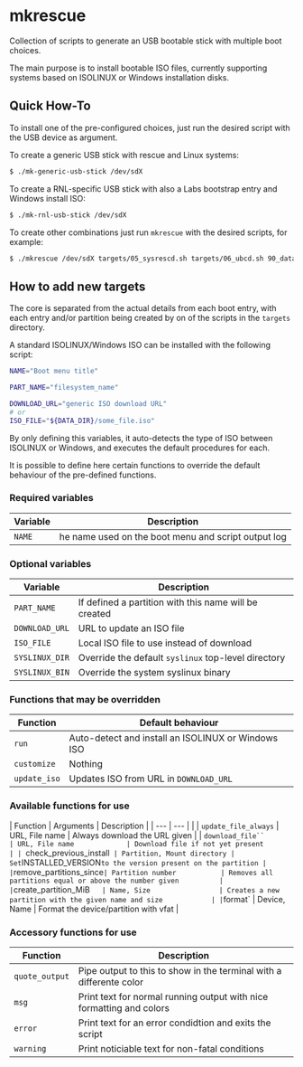 # mkrescue

Collection of scripts to generate an USB bootable stick with multiple boot choices.

The main purpose is to install bootable ISO files, currently supporting systems
based on ISOLINUX or Windows installation disks.

## Quick How-To

To install one of the pre-configured choices, just run the desired script with
the USB device as argument.

To create a generic USB stick with rescue and Linux systems:

```sh
$ ./mk-generic-usb-stick /dev/sdX
```

To create a RNL-specific USB stick with also a Labs bootstrap entry and Windows install ISO:
```sh
$ ./mk-rnl-usb-stick /dev/sdX
```

To create other combinations just run `mkrescue` with the desired scripts, for example:
```sh
$ ./mkrescue /dev/sdX targets/05_sysrescd.sh targets/06_ubcd.sh 90_data.sh
```

## How to add new targets

The core is separated from the actual details from each boot entry, with each
entry and/or partition being created by on of the scripts in the `targets` directory.

A standard ISOLINUX/Windows ISO can be installed with the following script:
```sh
NAME="Boot menu title"

PART_NAME="filesystem_name"

DOWNLOAD_URL="generic ISO download URL"
# or
ISO_FILE="${DATA_DIR}/some_file.iso"
```

By only defining this variables, it auto-detects the type of ISO between ISOLINUX
or Windows, and executes the default procedures for each.

It is possible to define here certain functions to override the default behaviour
of the pre-defined functions.

### Required variables

| Variable        | Description                                                |
| ---             | ---                                                        |
| `NAME`          | he name used on the boot menu and script output log        |

### Optional variables

| Variable        | Description                                                |
| ---             | ---                                                        |
| `PART_NAME`     | If defined a partition with this name will be created      |
| `DOWNLOAD_URL`  | URL to update an ISO file                                  |
| `ISO_FILE`      | Local ISO file to use instead of download                  |
| `SYSLINUX_DIR`  | Override the default `syslinux` top-level directory        |
| `SYSLINUX_BIN`  | Override the system syslinux binary                        |

### Functions that may be overridden

| Function     | Default behaviour                                              |
| ---          | ---                                                            |
| `run`        | Auto-detect and install an ISOLINUX or Windows ISO             |
| `customize`  | Nothing                                                        |
| `update_iso` | Updates ISO from URL in `DOWNLOAD_URL`                         |

### Available functions for use

| Function                  | Arguments                  | Description                                                     |
| ---                       | ---                        |                                                                 |
| `update_file_always`      | URL, File name             | Always download the URL given                                   |
| `download_file``          | URL, File name             | Download file if not yet present                                |
| `check_previous_install`  | Partition, Mount directory | Set `INSTALLED_VERSION` to the version present on the partition |
| `remove_partitions_since` | Partition number           | Removes all partitions equal or above the number given          | 
| `create_partition_MiB`    | Name, Size                 | Creates a new partition with the given name and size            |
| `format`                  | Device, Name               | Format the device/partition with vfat                           |

### Accessory functions for use

| Function       | Description                                                           |
| ---            | ---                                                                   |
| `quote_output` | Pipe output to this to show in the terminal with a differente color   | 
| `msg`          | Print text for normal running output with nice formatting and colors  |
| `error`        | Print text for an error condidtion and exits the script               |
| `warning`      | Print noticiable text for non-fatal conditions                        |
